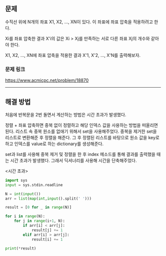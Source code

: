 ## 문제

수직선 위에 N개의 좌표 X1, X2, ..., XN이 있다. 이 좌표에 좌표 압축을 적용하려고 한다.

Xi를 좌표 압축한 결과 X'i의 값은 Xi > Xj를 만족하는 서로 다른 좌표 Xj의 개수와 같아야 한다.

X1, X2, ..., XN에 좌표 압축을 적용한 결과 X'1, X'2, ..., X'N를 출력해보자.

### 문제 링크

https://www.acmicpc.net/problem/18870

---

## 해결 방법

처음에 반복문을 2번 돌면서 계산하는 방법은 시간 초과가 발생했다.

정렬 + 좌표 압축하면 중복 없이 정렬하고 해당 인덱스 값을 사용하는 방법을 떠올리면 된다. 리스트 속 중복 원소를 없애기 위해서 set을 사용해주었다. 중복을 제거한 set을 리스트로 변환해준 후 정렬을 해준다. 그 후 정렬된 리스트를 바탕으로 원소 값을 key로 하고 인덱스를 value로 하는 dictionary를 생성해준다.

set과 list를 사용해 중복 제거 및 정렬을 한 후 index 메소드를 통해 결과를 출력했을 때는 시간 초과가 발생했다. 그래서 딕셔너리를 사용해 시간을 단축해주었다.

<시간 초과>

```python
import sys
input = sys.stdin.readline

N = int(input())
arr = list(map(int,input().split(' ')))

result = [0 for _ in range(N)]

for i in range(N):
    for j in range(i+1, N):
        if arr[i] < arr[j]:
            result[j] += 1
        elif arr[i] > arr[j]:
            result[i] += 1

print(*result)
```
